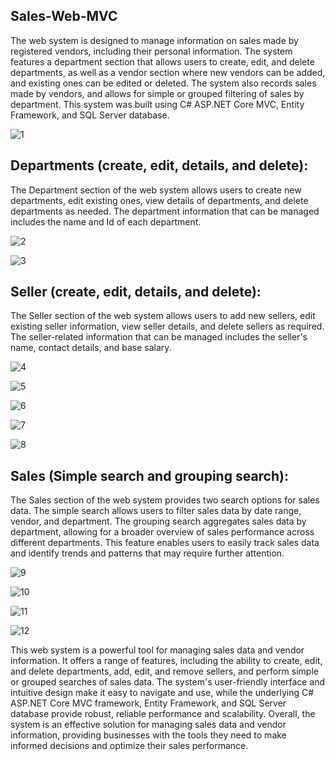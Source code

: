 ## Sales-Web-MVC

The web system is designed to manage information on sales made by registered vendors, including their personal information. The system features a department section that allows users to create, edit, and delete departments, as well as a vendor section where new vendors can be added, and existing ones can be edited or deleted. The system also records sales made by vendors, and allows for simple or grouped filtering of sales by department. This system was built using C# ASP.NET Core MVC, Entity Framework, and SQL Server database.

![1](https://user-images.githubusercontent.com/87620471/236296972-d94c5da4-d24a-4c28-90db-ba26124cde31.png)

## Departments (create, edit, details, and delete):

The Department section of the web system allows users to create new departments, edit existing ones, view details of departments, and delete departments as needed. The department information that can be managed includes the name and Id of each department.

![2](https://user-images.githubusercontent.com/87620471/236297464-6db70d28-fd94-46cd-a1c6-69a9738fb4ca.png)

![3](https://user-images.githubusercontent.com/87620471/236297508-2542cff3-2e9a-4222-9172-7842ee69fbb9.png)

## Seller (create, edit, details, and delete): 

The Seller section of the web system allows users to add new sellers, edit existing seller information, view seller details, and delete sellers as required. The seller-related information that can be managed includes the seller's name, contact details, and base salary.

![4](https://user-images.githubusercontent.com/87620471/236297756-59ee6332-2179-4928-9595-66e0c0f7b1fd.png)

![5](https://user-images.githubusercontent.com/87620471/236297781-1e407e5e-6c9e-464c-9155-232d0e616493.png)

![6](https://user-images.githubusercontent.com/87620471/236297801-f53279e4-40de-4bf7-8979-d52a4e922fb0.png)

![7](https://user-images.githubusercontent.com/87620471/236297822-1745af5c-a26c-456b-9a7a-115eb41824d8.png)

![8](https://user-images.githubusercontent.com/87620471/236297837-eb14ad7f-f0db-4e23-9d40-98e49a5aa151.png)

## Sales (Simple search and grouping search): 

The Sales section of the web system provides two search options for sales data. The simple search allows users to filter sales data by date range, vendor, and department. The grouping search aggregates sales data by department, allowing for a broader overview of sales performance across different departments. This feature enables users to easily track sales data and identify trends and patterns that may require further attention.

![9](https://user-images.githubusercontent.com/87620471/236298125-8532f4e3-6427-4df2-a901-27c7d2c8cfbf.png)

![10](https://user-images.githubusercontent.com/87620471/236298144-ea36f097-9718-4c3a-a88f-fa4bee972387.png)

![11](https://user-images.githubusercontent.com/87620471/236298163-fccc24fe-e345-4722-b39f-69af9e80b4a5.png)

![12](https://user-images.githubusercontent.com/87620471/236298175-b3489ced-79ed-47e3-a9df-38a871559734.png)

This web system is a powerful tool for managing sales data and vendor information. It offers a range of features, including the ability to create, edit, and delete departments, add, edit, and remove sellers, and perform simple or grouped searches of sales data. The system's user-friendly interface and intuitive design make it easy to navigate and use, while the underlying C# ASP.NET Core MVC framework, Entity Framework, and SQL Server database provide robust, reliable performance and scalability. Overall, the system is an effective solution for managing sales data and vendor information, providing businesses with the tools they need to make informed decisions and optimize their sales performance.
